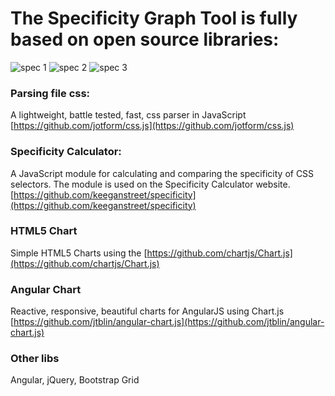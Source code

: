 # The Specificity Graph Tool is fully based on open source libraries:

![spec 1](http://res.cloudinary.com/ddbdqb6js/image/upload/v1490724560/spec_1_cip6mk.png)
![spec 2](http://res.cloudinary.com/ddbdqb6js/image/upload/v1490724560/spec_2_i5c1nh.png)
![spec 3](http://res.cloudinary.com/ddbdqb6js/image/upload/v1490724787/spec_3_zitb5o.png)

### Parsing file css:
A lightweight, battle tested, fast, css parser in JavaScript
[https://github.com/jotform/css.js](https://github.com/jotform/css.js)

### Specificity Calculator:
A JavaScript module for calculating and comparing the specificity of CSS selectors. The module is used on the Specificity Calculator website.
[https://github.com/keeganstreet/specificity](https://github.com/keeganstreet/specificity)

### HTML5 Chart
Simple HTML5 Charts using the <canvas>
[https://github.com/chartjs/Chart.js](https://github.com/chartjs/Chart.js)

### Angular Chart
Reactive, responsive, beautiful charts for AngularJS using Chart.js
[https://github.com/jtblin/angular-chart.js](https://github.com/jtblin/angular-chart.js)

### Other libs
Angular, jQuery, Bootstrap Grid
